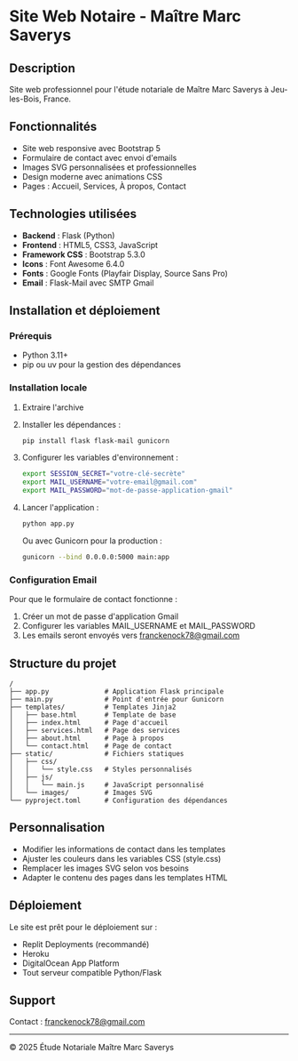 # Site Web Notaire - Maître Marc Saverys

## Description
Site web professionnel pour l'étude notariale de Maître Marc Saverys à Jeu-les-Bois, France.

## Fonctionnalités
- Site web responsive avec Bootstrap 5
- Formulaire de contact avec envoi d'emails
- Images SVG personnalisées et professionnelles
- Design moderne avec animations CSS
- Pages : Accueil, Services, À propos, Contact

## Technologies utilisées
- **Backend** : Flask (Python)
- **Frontend** : HTML5, CSS3, JavaScript
- **Framework CSS** : Bootstrap 5.3.0
- **Icons** : Font Awesome 6.4.0
- **Fonts** : Google Fonts (Playfair Display, Source Sans Pro)
- **Email** : Flask-Mail avec SMTP Gmail

## Installation et déploiement

### Prérequis
- Python 3.11+
- pip ou uv pour la gestion des dépendances

### Installation locale
1. Extraire l'archive
2. Installer les dépendances :
   ```bash
   pip install flask flask-mail gunicorn
   ```

3. Configurer les variables d'environnement :
   ```bash
   export SESSION_SECRET="votre-clé-secrète"
   export MAIL_USERNAME="votre-email@gmail.com"
   export MAIL_PASSWORD="mot-de-passe-application-gmail"
   ```

4. Lancer l'application :
   ```bash
   python app.py
   ```
   Ou avec Gunicorn pour la production :
   ```bash
   gunicorn --bind 0.0.0.0:5000 main:app
   ```

### Configuration Email
Pour que le formulaire de contact fonctionne :
1. Créer un mot de passe d'application Gmail
2. Configurer les variables MAIL_USERNAME et MAIL_PASSWORD
3. Les emails seront envoyés vers franckenock78@gmail.com

## Structure du projet
```
/
├── app.py              # Application Flask principale
├── main.py             # Point d'entrée pour Gunicorn
├── templates/          # Templates Jinja2
│   ├── base.html       # Template de base
│   ├── index.html      # Page d'accueil
│   ├── services.html   # Page des services
│   ├── about.html      # Page à propos
│   └── contact.html    # Page de contact
├── static/             # Fichiers statiques
│   ├── css/
│   │   └── style.css   # Styles personnalisés
│   ├── js/
│   │   └── main.js     # JavaScript personnalisé
│   └── images/         # Images SVG
└── pyproject.toml      # Configuration des dépendances
```

## Personnalisation
- Modifier les informations de contact dans les templates
- Ajuster les couleurs dans les variables CSS (style.css)
- Remplacer les images SVG selon vos besoins
- Adapter le contenu des pages dans les templates HTML

## Déploiement
Le site est prêt pour le déploiement sur :
- Replit Deployments (recommandé)
- Heroku
- DigitalOcean App Platform
- Tout serveur compatible Python/Flask

## Support
Contact : franckenock78@gmail.com

---
© 2025 Étude Notariale Maître Marc Saverys